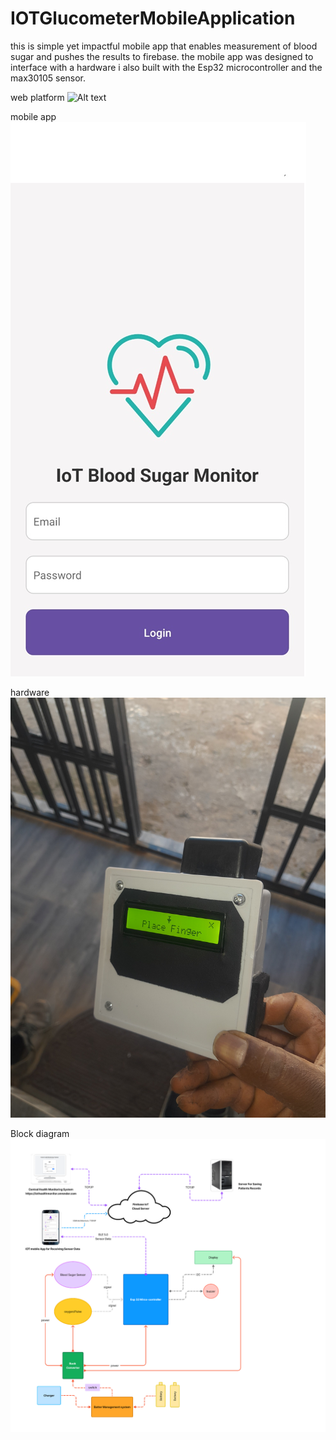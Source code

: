 # IOTGlucometerMobileApplication
this is simple yet impactful mobile app that enables measurement of blood sugar and pushes the results to firebase.  the mobile app was designed to interface with a hardware i also built with the Esp32 microcontroller and the max30105 sensor. 

web platform
![Alt text](webPlatfom.png)

mobile app
![Alt text](mobileApp.png)

hardware
![Alt text](hardware.jpg)

Block diagram
![Alt text](Schematics.png)
